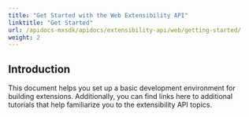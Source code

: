 ```yaml
---
title: "Get Started with the Web Extensibility API"
linktitle: "Get Started"
url: /apidocs-mxsdk/apidocs/extensibility-api/web/getting-started/
weight: 2
---
```


## Introduction

This document helps you set up a basic development environment for building extensions. Additionally, you can find links here to additional tutorials that help familiarize you to the extensibility API topics.
